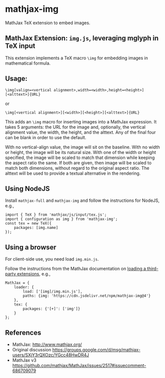 # mathjax-img

MathJax TeX extension to embed images.

## MathJax Extension: `img.js`, leveraging mglyph in TeX input

This extension implements a TeX macro `\img` for embedding images in mathematical formula.

## Usage:

    \img[valign=<vertical alignment>,width=<width>,height=<height>][<alttext>]{URL}

or

    \img[<vertical alignment>][<width>][<height>][<alttext>]{URL}

This adds an `\img` macro for inserting images into a MathJax expression. It takes 5 arguments: the URL for the image and, optionally, the vertical alignment value, the width, the height, and the alttext. Any of the final four can be blank in order to use the default.

With no vertical-align value, the image will sit on the baseline. With no width or height, the image will be its natural size. With one of the width or height specified, the image will be scaled to match that dimension while keeping the aspect ratio the same. If both are given, then image will be scaled to match both dimensions, without regard to the original aspect ratio. The alttext will be used to provide a textual alternative in the rendering.

## Using NodeJS

Install `mathjax-full` and `mathjax-img` and follow the instructions for NodeJS, e.g.,

    import { TeX } from 'mathjax/js/input/tex.js';
    import { configuration as img } from 'mathjax-img';
    const tex = new TeX({
        packages: [img.name]
    });

## Using a browser

For client-side use, you need load `img.min.js`.

Follow the instructions from the MathJax documentation on [loading a third-party extensions](http://docs.mathjax.org/en/latest/web/webpack.html#loading-the-extension), e.g.,

    MathJax = {
        loader: {
            load: ['[img]/img.min.js'],
            paths: {img: 'https://cdn.jsdelivr.net/npm/mathjax-img@4'}
        },
        tex: {
            packages: {'[+]': ['img']}
        }
    };

## References

* MathJax: http://www.mathjax.org/
* Original discussion https://groups.google.com/d/msg/mathjax-users/SXjY3rQXOzc/YGcc48HwDR4J
* MathJax v3 https://github.com/mathjax/MathJax/issues/2517#issuecomment-686709079

